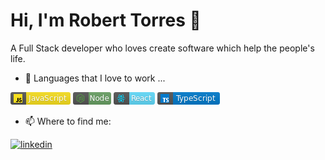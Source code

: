  <h1> Hi, I'm Robert Torres  👋 </h1>

 A Full Stack developer who loves create software which help the people's life.  

- 🔭 Languages that I love to work ... 

![Javcript](images/javascript.png) ![Node](images/node.png) ![React](images/react.png) ![TypeScript](images/typescript.png)

- 📫 Where to find me: 

<a href="https://www.linkedin.com/in/robert-torres1000/" rel="nofollow noreferrer">
    <img src="https://img.shields.io/badge/LinkedIn-0077B5?style=for-the-badge&logo=linkedin&logoColor=whiteng" alt="linkedin"> 
</a>

<!--
**roberttorres/roberttorres** is a ✨ _special_ ✨ repository because its `README.md` (this file) appears on your GitHub profile.



